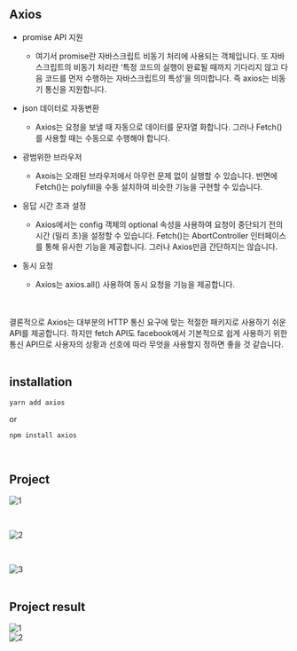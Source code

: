 ## Axios


* promise API 지원

  - 여기서 promise란 자바스크립트 비동기 처리에 사용되는 객체입니다. 또 자바스크립트의 비동기 처리란 ‘특정 코드의 실행이 완료될 때까지 기다리지 않고 다음 코드를 먼저 수행하는 자바스크립트의 특성’을 의미합니다. 즉 axios는 비동기 통신을 지원합니다.

 

* json 데이터로 자동변환

  - Axios는 요청을 보낼 때 자동으로 데이터를 문자열 화합니다. 그러나 Fetch()를 사용할 때는 수동으로 수행해야 합니다. 

 

* 광범위한 브라우저

  - Axois는 오래된 브라우저에서 아무런 문제 없이 실행할 수 있습니다. 반면에 Fetch()는 polyfill을 수동 설치하여 비슷한 기능을 구현할 수 있습니다.

 

* 응답 시간 초과 설정

  - Axios에서는 config 객체의 optional 속성을 사용하여 요청이 중단되기 전의 시간 (밀리 초)을 설정할 수 있습니다. Fetch()는 AbortController 인터페이스를 통해 유사한 기능을 제공합니다. 그러나 Axios만큼 간단하지는 않습니다.

 

* 동시 요청

  - Axios는 axios.all() 사용하여 동시 요청을 기능을 제공합니다.

 
<br>
<br>
결론적으로 Axios는 대부분의 HTTP 통신 요구에 맞는 적절한 패키지로 사용하기 쉬운 API를 제공합니다. 하지만 fetch API도 facebook에서 기본적으로 쉽게 사용하기 위한 통신 API므로 사용자의 상황과 선호에 따라 무엇을 사용할지 정하면 좋을 것 같습니다. 
<br>
<br>

## installation
```
yarn add axios
```

or

```
npm install axios
```
<br>

## Project

![1](https://user-images.githubusercontent.com/58720791/73621315-0198ce00-4679-11ea-9ac6-c99fe6d2b119.PNG)
<br>

<br>

![2](https://user-images.githubusercontent.com/58720791/73621317-02316480-4679-11ea-9b30-d7c42874c924.PNG)
<br>

<br>

![3](https://user-images.githubusercontent.com/58720791/73621318-02316480-4679-11ea-8c15-bf2728592ec7.PNG)
<br>
<br>

## Project result

![1](https://user-images.githubusercontent.com/58720791/73632848-5e5baf00-46a0-11ea-89be-c4140ab0c2ab.PNG)
<br>
![2](https://user-images.githubusercontent.com/58720791/73633767-d5924280-46a2-11ea-9dab-12ca0306535a.PNG)
